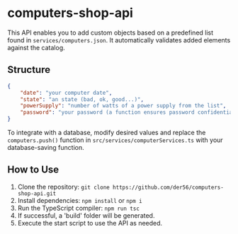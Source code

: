 # computers-shop-api
This API enables you to add custom objects based on a predefined list found in `services/computers.json`. It automatically validates added elements against the catalog.

## Structure
```json
{
    "date": "your computer date",
    "state": "an state (bad, ok, good...)",
    "powerSupply": "number of watts of a power supply from the list",
    "password": "your password (a function ensures password confidentiality)"
}
```

To integrate with a database, modify desired values and replace the `computers.push()` function in `src/services/computerServices.ts` with your database-saving function.

## How to Use
1. Clone the repository: `git clone https://github.com/der56/computers-shop-api.git`
2. Install dependencies: `npm install` or `npm i`
3. Run the TypeScript compiler: `npm run tsc`
4. If successful, a 'build' folder will be generated.
5. Execute the start script to use the API as needed.